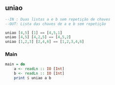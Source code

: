 ## uniao
[](solver.hs)
```hs
--IN : Duas listas a e b sem repetição de chaves
--OUT: Lista das chaves de a e b sem repetição

uniao [4,5] [1] == [4,5,1]
uniao [4,5] [4,2,5] == [4,5,2]
uniao [1,2,3] [2,4,6] == [1,2,3,4,6]
```


<!--MAIN_BEGIN-->
### Main
```hs
main = do
    a <- readLn :: IO [Int]
    b <- readLn :: IO [Int]
    print $ uniao a b

```
<!--MAIN_END-->
